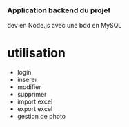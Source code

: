 ### Application backend du projet

dev en Node.js avec une bdd en MySQL

# utilisation

- login
- inserer 
- modifier
- supprimer
- import excel
- export excel
- gestion de photo